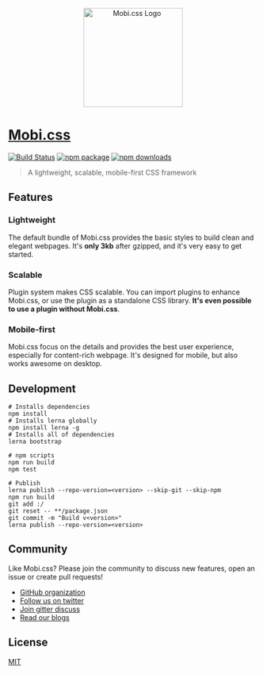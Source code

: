 <p align="center">
  <a href="http://getmobicss.com/">
    <img height="200" alt="Mobi.css Logo" src="http://getmobicss.com/img/mobi-logo.png"/>
  </a>
</p>

# [Mobi.css](http://getmobicss.com)

[![Build Status](https://img.shields.io/travis/mobi-css/mobi.css.svg)](https://travis-ci.org/mobi-css/mobi.css) [![npm package](https://img.shields.io/npm/v/mobi.css.svg)](https://www.npmjs.org/package/mobi.css) [![npm downloads](http://img.shields.io/npm/dm/mobi.css.svg)](https://www.npmjs.org/package/mobi.css)

> A lightweight, scalable, mobile-first CSS framework

## Features

### Lightweight

The default bundle of Mobi.css provides the basic styles to build clean and elegant webpages. It's **only 3kb** after gzipped, and it's very easy to get started.

### Scalable

Plugin system makes CSS scalable. You can import plugins to enhance Mobi.css, or use the plugin as a standalone CSS library. **It's even possible to use a plugin without Mobi.css**.

### Mobile-first

Mobi.css focus on the details and provides the best user experience, especially for content-rich webpage. It's designed for mobile, but also works awesome on desktop.

## Development

```shell
# Installs dependencies
npm install
# Installs lerna globally
npm install lerna -g
# Installs all of dependencies
lerna bootstrap

# npm scripts
npm run build
npm test

# Publish
lerna publish --repo-version=<version> --skip-git --skip-npm
npm run build
git add :/
git reset -- **/package.json
git commit -m "Build v<version>"
lerna publish --repo-version=<version>
```

## Community

Like Mobi.css? Please join the community to discuss new features, open an issue or create pull requests!

- [GitHub organization](http://github.com/mobi-css)
- [Follow us on twitter](https://twitter.com/mobi_css)
- [Join gitter discuss](https://gitter.im/mobi-css)
- [Read our blogs](https://medium.com/@mobi_css)

## License

[MIT](https://github.com/mobi-css/mobi.css/blob/master/LICENSE)

